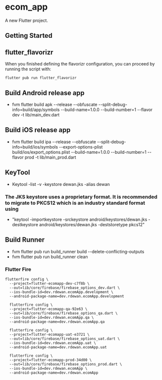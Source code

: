 # ecom_app

A new Flutter project.

## Getting Started


##  flutter_flavorizr
When you finished defining the flavorizr configuration, you can proceed by running the script with:
```
flutter pub run flutter_flavorizr
```

## Build Android release app
* fvm flutter build apk --release --obfuscate --split-debug-info=build/app/symbols --build-name=1.0.0 --build-number=1 --flavor dev -t lib/main_dev.dart



## Build iOS release app
* fvm flutter build ipa --release  --obfuscate --split-debug-info=build/ios/symbols --export-options-plist build/ios/export_options.plist --build-name=1.0.0 --build-number=1 --flavor prod -t lib/main_prod.dart


## KeyTool 
* Keytool -list -v -keystore dewan.jks -alias dewan

### The JKS keystore uses a proprietary format. It is recommended to migrate to PKCS12 which is an industry standard format using 
* "keytool -importkeystore -srckeystore android/keystores/dewan.jks -destkeystore android/keystores/dewan.jks -deststoretype pkcs12"

## Build Runner
* fvm flutter  pub run build_runner build --delete-conflicting-outputs
* fvm flutter  pub run build_runner clean


### Flutter Fire
```
flutterfire config \
  --project=flutter-ecomapp-dev-c7f8b \
  --out=lib/core/firebase/firebase_options_dev.dart \
  --ios-bundle-id=dev.rdewan.ecomApp.development \     
  --android-package-name=dev.rdewan.ecomApp.development  

  flutterfire config \
  --project=flutter-ecomapp-qa-92e63 \  
  --out=lib/core/firebase/firebase_options_qa.dart \  
  --ios-bundle-id=dev.rdewan.ecomApp.qa \      
  --android-package-name=dev.rdewan.ecomApp.qa 

  flutterfire config \
  --project=flutter-ecomapp-uat-e3721 \ 
  --out=lib/core/firebase/firebase_options_uat.dart \ 
  --ios-bundle-id=dev.rdewan.ecomApp.uat \     
  --android-package-name=dev.rdewan.ecomApp.uat

  flutterfire config \
  --project=flutter-ecomapp-prod-34d00 \
  --out=lib/core/firebase/firebase_options_prod.dart \
  --ios-bundle-id=dev.rdewan.ecomApp \
  --android-package-name=dev.rdewan.ecomApp
  
  ```